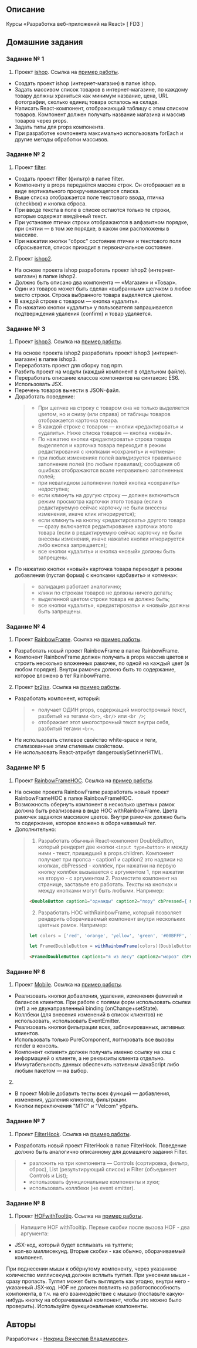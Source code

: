 ## Описание

Курсы «Разработка веб-приложений на React» [ FD3 ]

## Домашние задания

### Задание № 1

1. Проект [ishop](https://github.com/SlavaNekrish/FD3-Nekrish/tree/master/Homework1/ishop). Ссылка на [пример работы](----).

- Создать проект ishop (интернет-магазин) в папке ishop.
- Задать массивом список товаров в интернет-магазине, по каждому товару должны храниться как минимум название, цена, URL фотографии, сколько единиц товара осталось на складе.
- Написать React-компонент, отображающий таблицу с этим списком товаров. Компонент должен получать название магазина и массив товаров через props.
- Задать типы для props компонента.
- При разработке компонента максимально использовать forEach и другие методы обработки массивов.

### Задание № 2

1. Проект [filter](https://github.com/SlavaNekrish/FD3-Nekrish/tree/master/Homework2/filter).

- Создать проект filter (фильтр) в папке filter.
- Компоненту в props передаётся массив строк. Он отображает их в виде вертикального прокручивающегося списка.
- Выше списка отображается поле текстового ввода, птичка (checkbox) и кнопка сброса.
- При вводе текста в поле в списке остаются только те строки, которые содержат введённый текст.
- При установке птички строки отображаются в алфавитном порядке, при снятии — в том же порядке, в каком они расположены в массиве.
- При нажатии кнопки "сброс" состояние птички и текстового поля сбрасывается, список приходит в первоначальное состояние.

2. Проект [ishop2](https://github.com/SlavaNekrish/FD3-Nekrish/tree/master/Homework2/ishop2).

- На основе проекта ishop разработать проект ishop2 (интернет-магазин) в папке ishop2.
- Должно быть описано два компонента — «Магазин» и «Товар».
- Один из товаров может быть сделан «выбранным» щелчком в любое место строки. Строка выбранного товара выделяется цветом.
- В каждой строке с товаром — кнопка «удалить».
- По нажатию кнопки «удалить» у пользователя запрашивается подтверждения удаления (confirm) и товар удаляется.

### Задание № 3

1. Проект [ishop3](https://github.com/SlavaNekrish/FD3-Nekrish/tree/master/Homework3/shop3/shop3). Ссылка на [пример работы](----).

- На основе проекта ishop2 разработать проект ishop3 (интернет-магазин) в папке ishop3.
- Переработать проект для сборку под npm.
- Разбить проект на модули (каждый компонент в отдельном файле).
- Переработать описание классов компонентов на синтаксис ES6.
- Использовать JSX.
- Перечень товаров вынести в JSON-файл.
- Доработать поведение:
  > - При щелчке на строку с товаром она не только выделяется цветом, но и снизу (или справа) от таблицы товаров отображается карточка товара.
  > - В каждой строке с товаром — кнопки «редактировать» и «удалить». Ниже списка товаров — кнопка «новый».
  > - По нажатию кнопки «редактировать» строка товара выделяется и карточка товара переходит в режим редактирования с кнопками «сохранить» и «отмена»:
  > - при любых изменениях полей валидируется правильное заполнение полей (по любым правилам); сообщения об ошибках отображаются возле неправильно заполненных полей;
  > - при невалидном заполнении полей кнопка «сохранить» недоступна;
  > - если кликнуть на другую строку — должен включиться режим просмотра карточки этого товара (если в редактируемую сейчас карточку не были внесены изменения, иначе клик игнорируется);
  > - если кликнуть на кнопку «редактировать» другого товара — сразу включается редактирование карточки этого товара (если в редактируемую сейчас карточку не были внесены изменения, иначе нажатие кнопки игнорируется либо кнопка запрещается);
  > - все кнопки «удалить» и кнопка «новый» должны быть запрещены.
- По нажатию кнопки «новый» карточка товара переходит в режим добавления (пустая форма) с кнопками «добавить» и «отмена»:
  > - валидация работает аналогично;
  > - клики по строкам товаров не должны ничего делать;
  > - выделенной цветом строки товара не должно быть;
  > - все кнопки «удалить», «редактировать» и «новый» должны быть запрещены.

### Задание № 4

1. Проект [RainbowFrame](https://github.com/SlavaNekrish/FD3-Nekrish/tree/master/Homework4/RainbowFrame). Ссылка на [пример работы](-----).

- Разработать новый проект RainbowFrame в папке RainbowFrame.
- Компонент RainbowFrame должен получать в props массив цветов и строить несколько вложенных рамочек, по одной на каждый цвет (в любом порядке). Внутри рамочек должно быть то содержание, которое вложено в тег RainbowFrame.

2. Проект [br2jsx](https://github.com/SlavaNekrish/FD3-Nekrish/tree/master/Homework4/br2jsx). Ссылка на [пример работы](-----).

- Разработать компонент, который:
  > - получает ОДИН props, содержащий многострочный текст, разбитый на тегами `<br>`, `<br/>` или `<br />`;
  > - отображает этот многострочный текст внутри себя, разбитый тегами `<br>`.
- Не использовать стилевое свойство white-space и теги, стилизованные этим стилевым свойством.
- Не использовать React-атрибут dangerouslySetInnerHTML.

### Задание № 5

1. Проект [RainbowFrameHOC](https://github.com/SlavaNekrish/FD3-Nekrish/tree/master/Homework5/RainbowFrameHOC). Ссылка на [пример работы](------).

- На основе проекта RainbowFrame разработать новый проект RainbowFrameHOC в папке RainbowFrameHOC.
- Возможность обернуть компонент в несколько цветных рамок должна быть реализована в виде HOC withRainbowFrame. Цвета рамочек задаются массивом цветов. Внутри рамочек должно быть то содержание, которое вложено в оборачиваемый тег.
- Дополнительно:
  > 1. Разработать обычный React-компонент DoubleButton, который рендерит две кнопки `<input type=button>` и между ними - текст, пришедший в props.children. Компонент получает три пропса - caption1 и caption2 это надписи на кнопках, cbPressed - коллбек, при нажатии на первую кнопку коллбек вызывается с аргументом 1, при нажатии на вторую - с аргументом 2. Разместите компонент на странице, заставьте его работать. Тексты на кнопках и между кнопками могут быть любыми.
  >    Например:
  >
  > ```html
  > <DoubleButton caption1="однажды" caption2="пору" cbPressed={ num => alert(num) } >в студёную зимнюю</DoubleButton>
  > ```
  >
  > 2. Разработать HOC withRainbowFrame, который позволяет рендерить оборачиваемый компонент внутри нескольких цветных рамок.
  >    Например:
  >
  > ```js
  > let colors = ['red', 'orange', 'yellow', 'green', '#00BFFF', 'blue', 'purple'];
  > ```
  >
  > ```js
  > let FramedDoubleButton = withRainbowFrame(colors)(DoubleButton);
  > ```
  >
  > ```html
  > <FramedDoubleButton caption1="я из лесу" caption2="мороз" cbPressed={ num => alert(num) }>вышел, был сильный</FramedDoubleButton>
  > ```

### Задание № 6

1. Проект [Mobile](https://github.com/SlavaNekrish/FD3-Nekrish/tree/master/Homework5/Mobile). Ссылка на [пример работы](------).

- Реализовать кнопки добавления, удаления, изменения фамилий и балансов клиентов. При работе с полями форм использовать ссылки (ref) а не двунаправленный binding (onChange+setState).
- Коллбеки (для внесения изменений в список клиентов) не использовать, использовать EventEmitter.
- Реализовать кнопки фильтрации всех, заблокированных, активных клиентов.
- Использовать только PureComponent, логгировать все вызовы render в консоль.
- Компонент «клиент» должен получать именно ссылку на хэш с информацией о клиенте, а не реквизиты клиента отдельно.
- Иммутабельность данных обеспечить нативным JavaScript либо любым пакетом — на выбор.

2. 
- В проект Mobile добавить тесты всех функций — добавления, изменения, удаления клиентов, фильтрации.
- Кнопки переключения "МТС" и "Velcom" убрать.

### Задание № 7
1. Проект [FilterHook](https://github.com/SlavaNekrish/FD3-Nekrish/tree/master/Homework6/FilterHook). Ссылка на [пример работы](-----).
- Разработать новый проект FilterHook в папке FilterHook. Поведение должно быть аналогично описанному для домашнего задания Filter.
> - разложить на три компонента — Controls (сортировка, фильтр, сброс), List (результирующий список) и Filter (объединяет Controls и List);
> - использовать функциональные компоненты и хуки;
> - использовать коллбеки (не event emitter).

### Задание № 8
1. Проект [HOFwithTooltip](https://github.com/SlavaNekrish/FD3-Nekrish/tree/master/Homework6/HOFwithTooltip). Ссылка на [пример работы](-----).
>   Напишите HOF withTooltip.
Первые скобки после вызова HOF - два аргумента:
 - JSX-код, который будет всплывать на тултипе;
 - кол-во миллисекунд.
Вторые скобки - как обычно, оборачиваемый компонент.

При поднесении мыши к обёрнутому компоненту, через указанное количество миллисекунд должен всплыть тултип. При унесении мыши - сразу пропасть.
Тултип может быть выглядеть как угодно, внутри него - указанный JSX-код.
HOF не должен повлиять на работоспособность компонента, в т.ч. на его взаимодействие с мышью (поставьте какую-нибудь кнопку на оборачиваемый
компонент, чтобы это можно было проверить).
Используйте функциональные компоненты.

## Авторы

Разработчик - [Некриш Вячеслав Владимирович](https://vk.com/vjachaslau).
